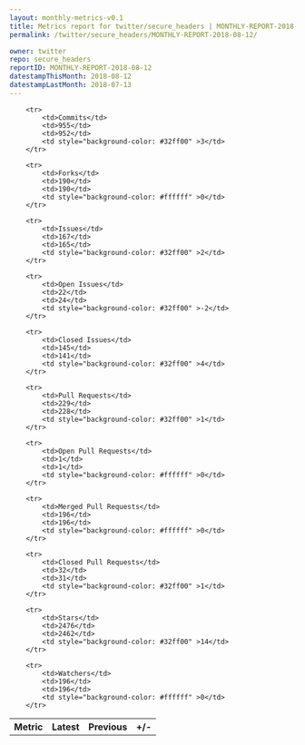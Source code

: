```yaml
---
layout: monthly-metrics-v0.1
title: Metrics report for twitter/secure_headers | MONTHLY-REPORT-2018-08-12 | 2018-08-12
permalink: /twitter/secure_headers/MONTHLY-REPORT-2018-08-12/

owner: twitter
repo: secure_headers
reportID: MONTHLY-REPORT-2018-08-12
datestampThisMonth: 2018-08-12
datestampLastMonth: 2018-07-13
---
```



<table style="width: 100%;">
    <tr>
        <th>Metric</th>
        <th>Latest</th>
        <th>Previous</th>
        <th>+/-</th>
    </tr>

        <tr>
            <td>Commits</td>
            <td>955</td>
            <td>952</td>
            <td style="background-color: #32ff00" >3</td>
        </tr>
        
        <tr>
            <td>Forks</td>
            <td>190</td>
            <td>190</td>
            <td style="background-color: #ffffff" >0</td>
        </tr>
        
        <tr>
            <td>Issues</td>
            <td>167</td>
            <td>165</td>
            <td style="background-color: #32ff00" >2</td>
        </tr>
        
        <tr>
            <td>Open Issues</td>
            <td>22</td>
            <td>24</td>
            <td style="background-color: #32ff00" >-2</td>
        </tr>
        
        <tr>
            <td>Closed Issues</td>
            <td>145</td>
            <td>141</td>
            <td style="background-color: #32ff00" >4</td>
        </tr>
        
        <tr>
            <td>Pull Requests</td>
            <td>229</td>
            <td>228</td>
            <td style="background-color: #32ff00" >1</td>
        </tr>
        
        <tr>
            <td>Open Pull Requests</td>
            <td>1</td>
            <td>1</td>
            <td style="background-color: #ffffff" >0</td>
        </tr>
        
        <tr>
            <td>Merged Pull Requests</td>
            <td>196</td>
            <td>196</td>
            <td style="background-color: #ffffff" >0</td>
        </tr>
        
        <tr>
            <td>Closed Pull Requests</td>
            <td>32</td>
            <td>31</td>
            <td style="background-color: #32ff00" >1</td>
        </tr>
        
        <tr>
            <td>Stars</td>
            <td>2476</td>
            <td>2462</td>
            <td style="background-color: #32ff00" >14</td>
        </tr>
        
        <tr>
            <td>Watchers</td>
            <td>196</td>
            <td>196</td>
            <td style="background-color: #ffffff" >0</td>
        </tr>
        
</table>
